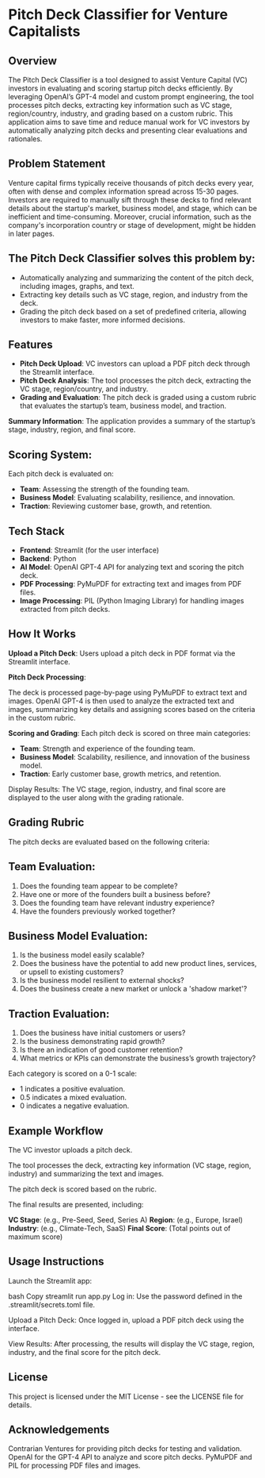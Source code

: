 # Pitch Deck Classifier for Venture Capitalists
## Overview
The Pitch Deck Classifier is a tool designed to assist Venture Capital (VC) investors in evaluating and scoring startup pitch decks efficiently. By leveraging OpenAI’s GPT-4 model and custom prompt engineering, the tool processes pitch decks, extracting key information such as VC stage, region/country, industry, and grading based on a custom rubric. This application aims to save time and reduce manual work for VC investors by automatically analyzing pitch decks and presenting clear evaluations and rationales.

## Problem Statement
Venture capital firms typically receive thousands of pitch decks every year, often with dense and complex information spread across 15-30 pages. Investors are required to manually sift through these decks to find relevant details about the startup's market, business model, and stage, which can be inefficient and time-consuming. Moreover, crucial information, such as the company's incorporation country or stage of development, might be hidden in later pages.

## The Pitch Deck Classifier solves this problem by:

- Automatically analyzing and summarizing the content of the pitch deck, including images, graphs, and text.
- Extracting key details such as VC stage, region, and industry from the deck.
- Grading the pitch deck based on a set of predefined criteria, allowing investors to make faster, more informed decisions.

## Features
- **Pitch Deck Upload**: VC investors can upload a PDF pitch deck through the Streamlit interface.
- **Pitch Deck Analysis**: The tool processes the pitch deck, extracting the VC stage, region/country, and industry.
- **Grading and Evaluation**: The pitch deck is graded using a custom rubric that evaluates the startup’s team, business model, and traction.

**Summary Information**: The application provides a summary of the startup’s stage, industry, region, and final score.

## Scoring System: 
Each pitch deck is evaluated on:

- **Team**: Assessing the strength of the founding team.
- **Business Model**: Evaluating scalability, resilience, and innovation.
- **Traction**: Reviewing customer base, growth, and retention.

## Tech Stack
- **Frontend**: Streamlit (for the user interface)
- **Backend**: Python
- **AI Model**: OpenAI GPT-4 API for analyzing text and scoring the pitch deck.
- **PDF Processing**: PyMuPDF for extracting text and images from PDF files.
- **Image Processing**: PIL (Python Imaging Library) for handling images extracted from pitch decks.

## How It Works
**Upload a Pitch Deck**: Users upload a pitch deck in PDF format via the Streamlit interface.

**Pitch Deck Processing**:

The deck is processed page-by-page using PyMuPDF to extract text and images.
OpenAI GPT-4 is then used to analyze the extracted text and images, summarizing key details and assigning scores based on the criteria in the custom rubric.

**Scoring and Grading**: Each pitch deck is scored on three main categories:
- **Team**: Strength and experience of the founding team.
- **Business Model**: Scalability, resilience, and innovation of the business model.
- **Traction**: Early customer base, growth metrics, and retention.

Display Results: The VC stage, region, industry, and final score are displayed to the user along with the grading rationale.

## Grading Rubric
The pitch decks are evaluated based on the following criteria:

## Team Evaluation:
1. Does the founding team appear to be complete?
2. Have one or more of the founders built a business before?
3. Does the founding team have relevant industry experience?
4. Have the founders previously worked together?

## Business Model Evaluation:
1. Is the business model easily scalable?
2. Does the business have the potential to add new product lines, services, or upsell to existing customers?
3. Is the business model resilient to external shocks?
4. Does the business create a new market or unlock a 'shadow market'?

## Traction Evaluation:
1. Does the business have initial customers or users?
2. Is the business demonstrating rapid growth?
3. Is there an indication of good customer retention?
4. What metrics or KPIs can demonstrate the business’s growth trajectory?

Each category is scored on a 0-1 scale:

- 1 indicates a positive evaluation.
- 0.5 indicates a mixed evaluation.
- 0 indicates a negative evaluation.

## Example Workflow
The VC investor uploads a pitch deck.

The tool processes the deck, extracting key information (VC stage, region, industry) and summarizing the text and images.

The pitch deck is scored based on the rubric.

The final results are presented, including:

**VC Stage**: (e.g., Pre-Seed, Seed, Series A)
**Region**: (e.g., Europe, Israel)
**Industry**: (e.g., Climate-Tech, SaaS)
**Final Score**: (Total points out of maximum score)

## Usage Instructions
Launch the Streamlit app:

bash
Copy
streamlit run app.py
Log in: Use the password defined in the .streamlit/secrets.toml file.

Upload a Pitch Deck: Once logged in, upload a PDF pitch deck using the interface.

View Results: After processing, the results will display the VC stage, region, industry, and the final score for the pitch deck.

## License
This project is licensed under the MIT License - see the LICENSE file for details.

## Acknowledgements
Contrarian Ventures for providing pitch decks for testing and validation.
OpenAI for the GPT-4 API to analyze and score pitch decks.
PyMuPDF and PIL for processing PDF files and images.
